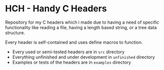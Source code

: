 # HCH - Handy C Headers

Repository for my C headers which i made due to having a need of specific functionality like reading a file, having a length 
based string, or a tree data structure. 

Every header is self-contained and uses define macros to function.

- Every used or semi-tested headers are in `src` directory
- Everything unfinished and under development in `unfinished` directory
- Examples or tests of the headers are in `examples` directory
